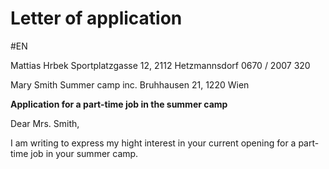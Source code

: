 # Letter of application
#EN 

Mattias Hrbek
Sportplatzgasse 12,
2112 Hetzmannsdorf
0670 / 2007 320

Mary Smith
Summer camp inc.
Bruhhausen 21, 1220 Wien



**Application for a part-time job in the summer camp**

Dear Mrs. Smith,

I am writing to express my hight interest in your current opening for a part-time job in your summer camp. 